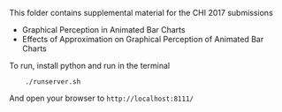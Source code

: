 This folder contains supplemental material for the CHI 2017 submissions

* Graphical Perception in Animated Bar Charts
* Effects of Approximation on Graphical Perception of Animated Bar Charts


To run, install python and run in the terminal

        ./runserver.sh

And open your browser to `http://localhost:8111/`
